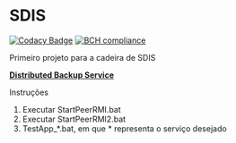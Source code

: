 # SDIS
[![Codacy Badge](https://api.codacy.com/project/badge/Grade/f9465f49a7d54c30b54c4a93ebb077bf)](https://www.codacy.com/app/bluedi/SDIS?utm_source=github.com&utm_medium=referral&utm_content=BlueDi/SDIS&utm_campaign=badger)
[![BCH compliance](https://bettercodehub.com/edge/badge/BlueDi/SDIS)](https://bettercodehub.com/)

Primeiro projeto para a cadeira de SDIS

[<b>Distributed Backup Service</b>](https://web.fe.up.pt/~pfs/aulas/sd2017/projs/proj1/proj1.html)

Instruções
 1. Executar StartPeerRMI.bat
 2. Executar StartPeerRMI2.bat
 3. TestApp_*.bat, em que * representa o serviço desejado
